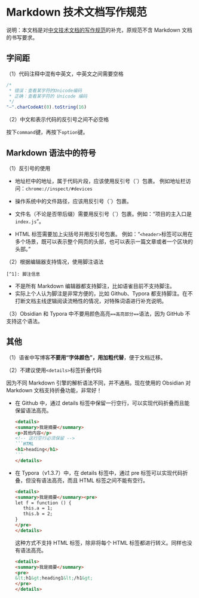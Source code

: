 # Markdown 技术文档写作规范

说明：本文档是对[中文技术文档的写作规范](https://github.com/yeshiqing/document-style-guide)的补充，原规范不含 Markdown 文档的书写要求。

## 字间距

（1）代码注释中混有中英文，中英文之间需要空格

```js
/*
 * 错误：查看某字符的Unicode编码
 * 正确：查看某字符的 Unicode 编码
 */
"—".charCodeAt(0).toString(16)
```

（2）中文和表示代码的反引号之间不必空格

按下`command`键，再按下`option`键。

## Markdown 语法中的符号

（1）反引号的使用

- 地址栏中的地址，属于代码片段，应该使用反引号（\`）包裹。
  例如地址栏访问：`chrome://inspect/#devices`

- 操作系统中的文件路径，应该用反引号（\`）包裹。
  
- 文件名（不论是否带后缀）需要用反引号（\`）包裹。例如：“项目的主入口是`index.js`”。

- HTML 标签需要加上尖括号并用反引号包裹。
    例如：“`<header>`标签可以用在多个场景，既可以表示整个网页的头部，也可以表示一篇文章或者一个区块的头部。”

（2）根据编辑器支持情况，使用脚注语法

`[^1]: 脚注信息`

- 不是所有 Markdown 编辑器都支持脚注，比如语雀目前不支持脚注。
- 实际上个人认为脚注是非常方便的，比如 Github、Typora 都支持脚注。在不打断文档主线逻辑阅读流畅性的情况，对特殊词语进行补充说明。

（3）Obsidian 和 Typora 中不要用颜色高亮`==高亮部分==`语法，因为 GitHub 不支持这个语法。

## 其他

（1）语雀中写博客**不要用“字体颜色”，用加粗代替**，便于文档迁移。

（2）不建议使用`<details>`标签折叠代码

因为不同 Markdown 引擎的解析语法不同，并不通用。现在使用的 Obsidian 对 Markdown 文档支持折叠功能，非常好！

- 在 Github 中，通过 details 标签中保留一行空行，可以实现代码折叠而且能保留语法高亮。
  
    ````markdown
    <details>
    <summary>我是摘要</summary>
    <p>其他内容</p>
    <!-- 这行空行必须保留 -->
    ```HTML
    <h1>heading</h1>
    ```
    </details>
    ````
    
- 在 Typora（v1.3.7）中，在 details 标签中，通过 pre 标签可以实现代码折叠，但没有语法高亮，而且 HTML 标签之间不能有空行。
  
    ```markdown
    <details>
    <summary>我是摘要</summary><pre>
    let f = function () {
       this.a = 1;
       this.b = 2;
    }
    </pre>
    </details>
    ```
    
    这种方式不支持 HTML 标签，除非将每个 HTML 标签都进行转义。同样也没有语法高亮。
    ```markdown
    <details>
    <summary>我是摘要</summary>
    <pre>
    &lt;h1&gt;heading1&lt;/h1&gt;
    </pre>
    </details>
    ```